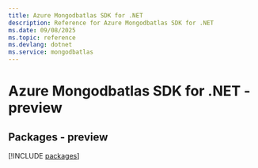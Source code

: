 ```yaml
---
title: Azure Mongodbatlas SDK for .NET
description: Reference for Azure Mongodbatlas SDK for .NET
ms.date: 09/08/2025
ms.topic: reference
ms.devlang: dotnet
ms.service: mongodbatlas
---
```

# Azure Mongodbatlas SDK for .NET - preview
## Packages - preview
[!INCLUDE [packages](mongodbatlas-index.md)]